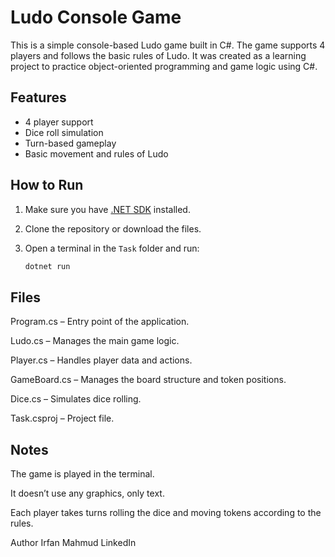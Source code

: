 # Ludo Console Game

This is a simple console-based Ludo game built in C#. The game supports 4 players and follows the basic rules of Ludo. It was created as a learning project to practice object-oriented programming and game logic using C#.

## Features

- 4 player support
- Dice roll simulation
- Turn-based gameplay
- Basic movement and rules of Ludo

## How to Run

1. Make sure you have [.NET SDK](https://dotnet.microsoft.com/en-us/download) installed.

2. Clone the repository or download the files.

3. Open a terminal in the `Task` folder and run:

   ```bash
   dotnet run


## Files

Program.cs – Entry point of the application.

Ludo.cs – Manages the main game logic.

Player.cs – Handles player data and actions.

GameBoard.cs – Manages the board structure and token positions.

Dice.cs – Simulates dice rolling.

Task.csproj – Project file.

## Notes

The game is played in the terminal.

It doesn’t use any graphics, only text.

Each player takes turns rolling the dice and moving tokens according to the rules.

Author
Irfan Mahmud
LinkedIn
